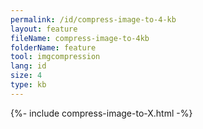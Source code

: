 ```yaml
---
permalink: /id/compress-image-to-4-kb
layout: feature
fileName: compress-image-to-4kb
folderName: feature
tool: imgcompression
lang: id
size: 4
type: kb
---
```


{%- include compress-image-to-X.html -%}
